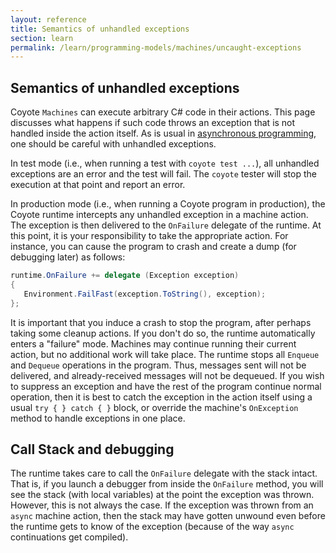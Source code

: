 ```yaml
---
layout: reference
title: Semantics of unhandled exceptions
section: learn
permalink: /learn/programming-models/machines/uncaught-exceptions
---
```


## Semantics of unhandled exceptions

Coyote `Machines` can execute arbitrary C# code in their actions. This page discusses what happens if
such code throws an exception that is not handled inside the action itself. As is usual in
[asynchronous programming](https://docs.microsoft.com/en-us/dotnet/standard/parallel-programming/exception-handling-task-parallel-library), one should be careful with unhandled exceptions.

In test mode (i.e., when running a test with `coyote test ...`), all unhandled exceptions are an error
and the test will fail. The `coyote` tester will stop the execution at that point and report an error.

In production mode (i.e., when running a Coyote program in production), the Coyote runtime intercepts
any unhandled exception in a machine action. The exception is then delivered to the `OnFailure`
delegate of the runtime. At this point, it is your responsibility to take the appropriate action. For
instance, you can cause the program to crash and create a dump (for debugging later) as follows:

```c#
runtime.OnFailure += delegate (Exception exception)
{
   Environment.FailFast(exception.ToString(), exception);
};
```

It is important that you induce a crash to stop the program, after perhaps taking some cleanup actions.
If you don't do so, the runtime automatically enters a "failure" mode. Machines may continue running
their current action, but no additional work will take place. The runtime stops all `Enqueue` and
`Dequeue` operations in the program. Thus, messages sent will not be delivered, and already-received
messages will not be dequeued. If you wish to suppress an exception and have the rest of the program
continue normal operation, then it is best to catch the exception in the action itself using a usual
`try { } catch { }` block, or override the machine's `OnException` method to handle exceptions in one
place.

## Call Stack and debugging

The runtime takes care to call the `OnFailure` delegate with the stack intact. That is, if you launch a
debugger from inside the `OnFailure` method, you will see the stack (with local variables) at the point
the exception was thrown. However, this is not always the case. If the exception was thrown from an
`async` machine action, then the stack may have gotten unwound even before the runtime gets to know of
the exception (because of the way `async` continuations get compiled).
